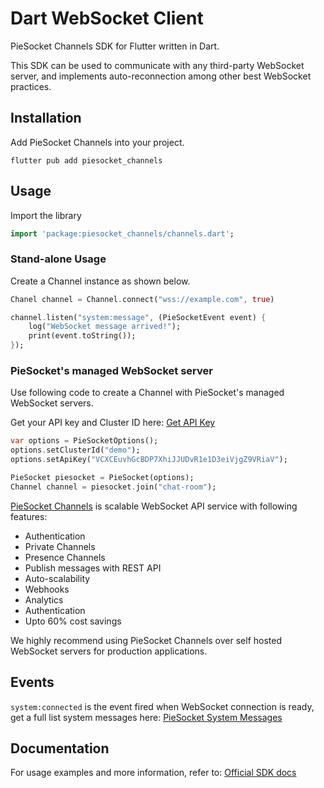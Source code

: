 # Dart WebSocket Client

PieSocket Channels SDK for Flutter written in Dart.

This SDK can be used to communicate with any third-party WebSocket server,
and implements auto-reconnection among other best WebSocket practices.


## Installation
Add PieSocket Channels into your project.
```
flutter pub add piesocket_channels
```

## Usage

Import the library
```dart
import 'package:piesocket_channels/channels.dart';
```

### Stand-alone Usage
Create a Channel instance as shown below.
```dart
Chanel channel = Channel.connect("wss://example.com", true)

channel.listen("system:message", (PieSocketEvent event) {
    log("WebSocket message arrived!");
    print(event.toString());
});
```

### PieSocket's managed WebSocket server
Use following code to create a Channel with PieSocket's managed WebSocket servers.

Get your API key and Cluster ID here: [Get API Key](https://www.piesocket.com/app/v4/register)

```dart
var options = PieSocketOptions();
options.setClusterId("demo");
options.setApiKey("VCXCEuvhGcBDP7XhiJJUDvR1e1D3eiVjgZ9VRiaV");

PieSocket piesocket = PieSocket(options);
Channel channel = piesocket.join("chat-room");
```


[PieSocket Channels](https://piesocket.com/channels) is scalable WebSocket API service with following features:
  - Authentication
  - Private Channels
  - Presence Channels
  - Publish messages with REST API
  - Auto-scalability
  - Webhooks
  - Analytics
  - Authentication
  - Upto 60% cost savings

We highly recommend using PieSocket Channels over self hosted WebSocket servers for production applications.

## Events
`system:connected` is the event fired when WebSocket connection is ready, get a full list system messages here: [PieSocket System Messages](https://www.piesocket.com/docs/3.0/events#system-events)


## Documentation
For usage examples and more information, refer to: [Official SDK docs](https://www.piesocket.com/docs/3.0/flutter-websockets)